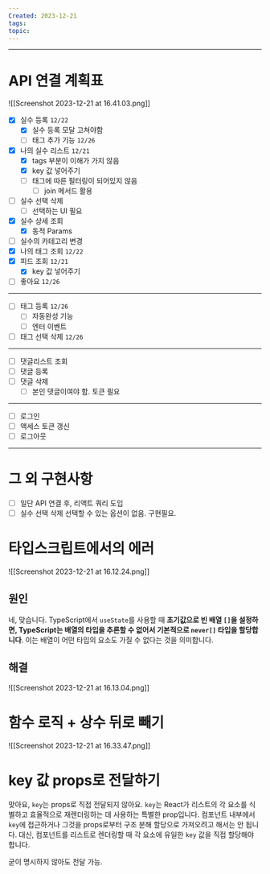 ```yaml
---
Created: 2023-12-21
tags: 
topic:
---
```

****
# API 연결 계획표
![[Screenshot 2023-12-21 at 16.41.03.png]]
- [x] 실수 등록 `12/22`
	- [x] 실수 등록 모달 고쳐야함
	- [ ] 태그 추가 기능 `12/26`
- [x] 나의 실수 리스트 `12/21`
	- [x] tags 부분이 이해가 가지 않음
	- [x] key 값 넣어주기 
	- [ ] 태그에 따른 필터링이 되어있지 않음
		- [ ] join 메서드 활용
- [ ] 실수 선택 삭제 
	- [ ] 선택하는 UI 필요
- [x] 실수 상세 조회 
	- [x] 동적 Params
- [ ] 실수의 카테고리 변경
- [x] 나의 태그 조회  `12/22`
- [x] 피드 조회 `12/21`
	- [x] key 값 넣어주기
- [ ] 좋아요 `12/26`
----
- [ ] 태그 등록 `12/26`
	- [ ] 자동완성 기능
	- [ ] 엔터 이벤트
- [ ] 태그 선택 삭제 `12/26`
----
- [ ] 댓글리스트 조회
- [ ] 댓글 등록
- [ ] 댓글 삭제
	- [ ] 본인 댓글이여야 함. 토큰 필요
-----
- [ ] 로그인
- [ ] 액세스 토큰 갱신
- [ ] 로그아웃
----
# 그 외 구현사항
- [ ] 일단 API 연결 후, 리액트 쿼리 도입
- [ ] 실수 선택 삭제 선택할 수 있는 옵션이 없음. 구현필요.

# 타입스크립트에서의 에러
![[Screenshot 2023-12-21 at 16.12.24.png]]
## 원인 
네, 맞습니다. TypeScript에서 `useState`를 사용할 때 **초기값으로 빈 배열 `[]`을 설정하면, TypeScript는 배열의 타입을 추론할 수 없어서 기본적으로 `never[]` 타입을 할당합니다**. 이는 배열이 어떤 타입의 요소도 가질 수 없다는 것을 의미합니다.
## 해결
![[Screenshot 2023-12-21 at 16.13.04.png]]
# 함수 로직 + 상수 뒤로 빼기
![[Screenshot 2023-12-21 at 16.33.47.png]]
# key 값 props로 전달하기
맞아요, `key`는 props로 직접 전달되지 않아요. `key`는 React가 리스트의 각 요소를 식별하고 효율적으로 재렌더링하는 데 사용하는 특별한 prop입니다. 컴포넌트 내부에서 `key`에 접근하거나 그것을 props로부터 구조 분해 할당으로 가져오려고 해서는 안 됩니다. 대신, 컴포넌트를 리스트로 렌더링할 때 각 요소에 유일한 `key` 값을 직접 할당해야 합니다.

굳이 명시하지 않아도 전달 가능.